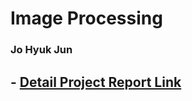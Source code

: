 # Image Processing
### Jo Hyuk Jun

## - [Detail Project Report Link](http://bushitechnology.com/static/work/project/imageprocessing/imageprocessing.html)
